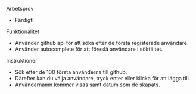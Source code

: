 Arbetsprov

* Färdigt!

Funktionalitet

* Använder github api för att söka efter de första registerade användare.
* Använder autocomplete för att föreslå användare i sökfältet.

Instruktioner

* Sök efter de 100 första använderna till github.
* Därefter kan du välja användare, tryck enter eller klicka för att lägga till.
* Användarnamn kommer visas samt datum som de skapats.
